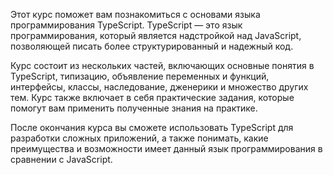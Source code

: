 Этот курс поможет вам познакомиться с основами языка программирования TypeScript. TypeScript — это язык программирования, который является надстройкой над JavaScript, позволяющей писать более структурированный и надежный код.

Курс состоит из нескольких частей, включающих основные понятия в TypeScript, типизацию, объявление переменных и функций, интерфейсы, классы, наследование, дженерики и множество других тем. Курс также включает в себя практические задания, которые помогут вам применить полученные знания на практике.

После окончания курса вы сможете использовать TypeScript для разработки сложных приложений, а также понимать, какие преимущества и возможности имеет данный язык программирования в сравнении с JavaScript.
